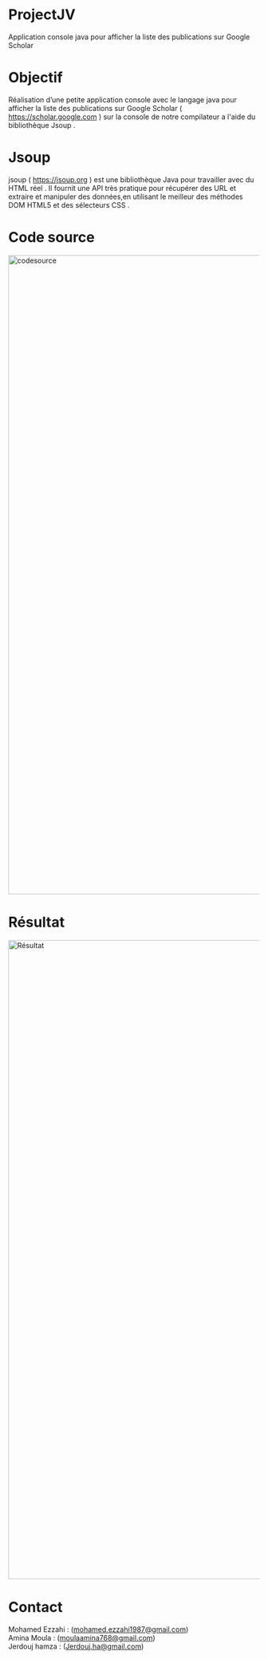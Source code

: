 # ProjectJV
Application console java pour afficher la liste des publications sur Google Scholar

# Objectif

Réalisation d’une petite application console avec le langage java pour afficher la liste des publications sur Google Scholar ( https://scholar.google.com ) sur la console de notre compilateur a l'aide du bibliothèque Jsoup .

# Jsoup

jsoup ( https://jsoup.org ) est une bibliothèque Java pour travailler avec du HTML réel . Il fournit une API très pratique pour récupérer des URL et extraire et manipuler des données,en utilisant le meilleur des méthodes DOM HTML5  et des sélecteurs CSS .

# Code source 

<img width="1280" alt="codesource" src="https://user-images.githubusercontent.com/72217871/101993493-76865c80-3cbb-11eb-9f72-e0c894f94592.png">

# Résultat

<img width="1280" alt="Résultat" src="https://user-images.githubusercontent.com/72217871/101993581-0926fb80-3cbc-11eb-8df5-0f8e5ff541a0.png">

# Contact

  Mohamed Ezzahi : (mohamed.ezzahi1987@gmail.com)                                                                                                                     
  Amina Moula : (moulaamina768@gmail.com)                                                                                                                               
  Jerdouj hamza : (Jerdouj.ha@gmail.com)
  
  




